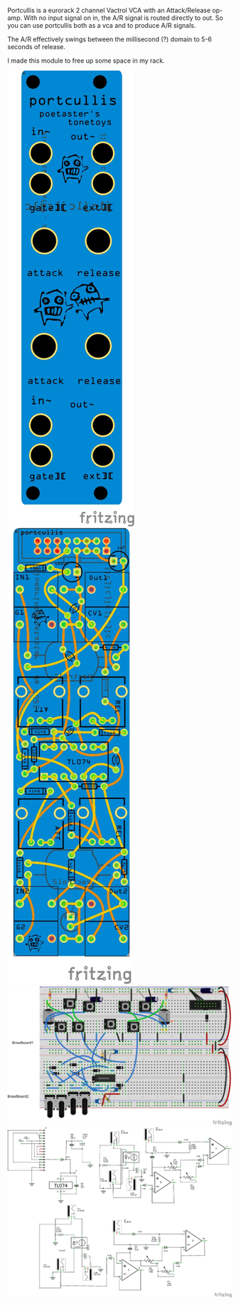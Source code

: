 Portcullis is a eurorack 2 channel Vactrol VCA with an Attack/Release op-amp. With no input signal on in, the A/R signal is routed directly to out. So you can use portcullis both as a vca and to produce A/R signals.

The A/R effectively swings between the millisecond (?) domain to 5-6 seconds of release. 

I made this module to free up some space in my rack. 

![portcullis top](portcullis-top_pcb.jpg)
![portcullis pcb](portcullis_pcb.jpg)
![portcullis breadboard](portcullis_bb.jpg)
![portcullis schematic](portcullis_schem.jpg)
